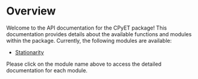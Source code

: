 # Overview

Welcome to the API documentation for the CPyET package! 
This documentation provides details about the available functions and modules within the package. Currently, the following modules are available:

- [Stationarity](./stationarity.md)

Please click on the module name above to access the detailed documentation for each module.
